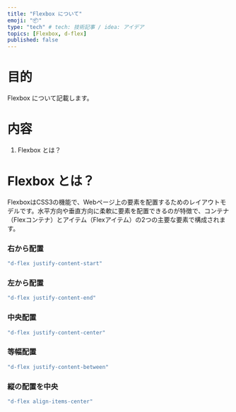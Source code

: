 ```yaml
---
title: "Flexbox について"
emoji: "📦"
type: "tech" # tech: 技術記事 / idea: アイデア
topics: [Flexbox, d-flex]
published: false
---
```

# 目的
Flexbox について記載します。
# 内容
1. Flexbox とは？


# Flexbox とは？
FlexboxはCSS3の機能で、Webページ上の要素を配置するためのレイアウトモデルです。水平方向や垂直方向に柔軟に要素を配置できるのが特徴で、コンテナ（Flexコンテナ）とアイテム（Flexアイテム）の2つの主要な要素で構成されます。

### 右から配置
```ruby
"d-flex justify-content-start"
```

### 左から配置
```ruby
"d-flex justify-content-end"
```

### 中央配置
```ruby
"d-flex justify-content-center"
```

### 等幅配置
```ruby
"d-flex justify-content-between"
```

### 縦の配置を中央
```ruby
"d-flex align-items-center"
```